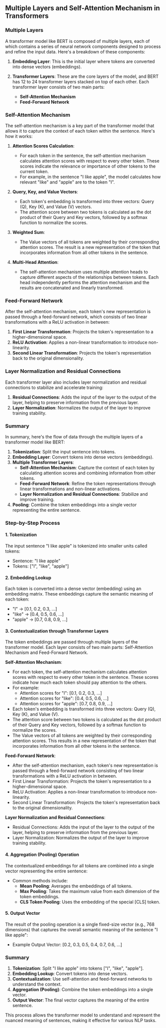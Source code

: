 ## Multiple Layers and Self-Attention Mechanism in Transformers


### Multiple Layers

A transformer model like BERT is composed of multiple layers, each of which contains a series of neural network components designed to process and refine the input data. Here's a breakdown of these components:

1. **Embedding Layer**: This is the initial layer where tokens are converted into dense vectors (embeddings).

2. **Transformer Layers**: These are the core layers of the model, and BERT has 12 to 24 transformer layers stacked on top of each other. Each transformer layer consists of two main parts:
   - **Self-Attention Mechanism**
   - **Feed-Forward Network**


### Self-Attention Mechanism

The self-attention mechanism is a key part of the transformer model that allows it to capture the context of each token within the sentence. Here's how it works:

1. **Attention Scores Calculation**:
   - For each token in the sentence, the self-attention mechanism calculates attention scores with respect to every other token. These scores indicate the relevance or importance of other tokens to the current token.
   - For example, in the sentence "I like apple", the model calculates how relevant "like" and "apple" are to the token "I".

2. **Query, Key, and Value Vectors**:
   - Each token's embedding is transformed into three vectors: Query (Q), Key (K), and Value (V) vectors.
   - The attention score between two tokens is calculated as the dot product of their Query and Key vectors, followed by a softmax function to normalize the scores.

3. **Weighted Sum**:
   - The Value vectors of all tokens are weighted by their corresponding attention scores. The result is a new representation of the token that incorporates information from all other tokens in the sentence.

4. **Multi-Head Attention**:
   - The self-attention mechanism uses multiple attention heads to capture different aspects of the relationships between tokens. Each head independently performs the attention mechanism and the results are concatenated and linearly transformed.


### Feed-Forward Network

After the self-attention mechanism, each token's new representation is passed through a feed-forward network, which consists of two linear transformations with a ReLU activation in between:

1. **First Linear Transformation**: Projects the token's representation to a higher-dimensional space.
2. **ReLU Activation**: Applies a non-linear transformation to introduce non-linearity.
3. **Second Linear Transformation**: Projects the token's representation back to the original dimensionality.


### Layer Normalization and Residual Connections

Each transformer layer also includes layer normalization and residual connections to stabilize and accelerate training:

1. **Residual Connections**: Adds the input of the layer to the output of the layer, helping to preserve information from the previous layer.
2. **Layer Normalization**: Normalizes the output of the layer to improve training stability.


### Summary

In summary, here's the flow of data through the multiple layers of a transformer model like BERT:

1. **Tokenization**: Split the input sentence into tokens.
2. **Embedding Layer**: Convert tokens into dense vectors (embeddings).
3. **Multiple Transformer Layers**:
   - **Self-Attention Mechanism**: Capture the context of each token by calculating attention scores and combining information from other tokens.
   - **Feed-Forward Network**: Refine the token representations through linear transformations and non-linear activations.
   - **Layer Normalization and Residual Connections**: Stabilize and improve training.
4. **Pooling**: Combine the token embeddings into a single vector representing the entire sentence.


### Step-by-Step Process

#### 1. Tokenization

The input sentence "I like apple" is tokenized into smaller units called tokens:
- Sentence: "I like apple"
- Tokens: ["I", "like", "apple"]

#### 2. Embedding Lookup

Each token is converted into a dense vector (embedding) using an embedding matrix. These embeddings capture the semantic meaning of each token:
- "I" → [0.1, 0.2, 0.3, ...]
- "like" → [0.4, 0.5, 0.6, ...]
- "apple" → [0.7, 0.8, 0.9, ...]

#### 3. Contextualization through Transformer Layers

The token embeddings are passed through multiple layers of the transformer model. Each layer consists of two main parts: Self-Attention Mechanism and Feed-Forward Network.

**Self-Attention Mechanism**:
- For each token, the self-attention mechanism calculates attention scores with respect to every other token in the sentence. These scores indicate how much each token should pay attention to the others.
- For example:
  - Attention scores for "I": [0.1, 0.2, 0.3, ...]
  - Attention scores for "like": [0.4, 0.5, 0.6, ...]
  - Attention scores for "apple": [0.7, 0.8, 0.9, ...]
- Each token's embedding is transformed into three vectors: Query (Q), Key (K), and Value (V).
- The attention score between two tokens is calculated as the dot product of their Query and Key vectors, followed by a softmax function to normalize the scores.
- The Value vectors of all tokens are weighted by their corresponding attention scores. This results in a new representation of the token that incorporates information from all other tokens in the sentence.

**Feed-Forward Network**:
- After the self-attention mechanism, each token's new representation is passed through a feed-forward network consisting of two linear transformations with a ReLU activation in between.
- First Linear Transformation: Projects the token's representation to a higher-dimensional space.
- ReLU Activation: Applies a non-linear transformation to introduce non-linearity.
- Second Linear Transformation: Projects the token's representation back to the original dimensionality.

**Layer Normalization and Residual Connections**:
- Residual Connections: Adds the input of the layer to the output of the layer, helping to preserve information from the previous layer.
- Layer Normalization: Normalizes the output of the layer to improve training stability.

#### 4. Aggregation (Pooling) Operation

The contextualized embeddings for all tokens are combined into a single vector representing the entire sentence:
- Common methods include:
  - **Mean Pooling**: Averages the embeddings of all tokens.
  - **Max Pooling**: Takes the maximum value from each dimension of the token embeddings.
  - **CLS Token Pooling**: Uses the embedding of the special [CLS] token.

#### 5. Output Vector

The result of the pooling operation is a single fixed-size vector (e.g., 768 dimensions) that captures the overall semantic meaning of the sentence "I like apple":
- Example Output Vector: [0.2, 0.3, 0.5, 0.4, 0.7, 0.6, ...]

### Summary

1. **Tokenization**: Split "I like apple" into tokens ["I", "like", "apple"].
2. **Embedding Lookup**: Convert tokens into dense vectors.
3. **Contextualization**: Use self-attention and feed-forward networks to understand the context.
4. **Aggregation (Pooling)**: Combine the token embeddings into a single vector.
5. **Output Vector**: The final vector captures the meaning of the entire sentence.

This process allows the transformer model to understand and represent the nuanced meaning of sentences, making it effective for various NLP tasks.

